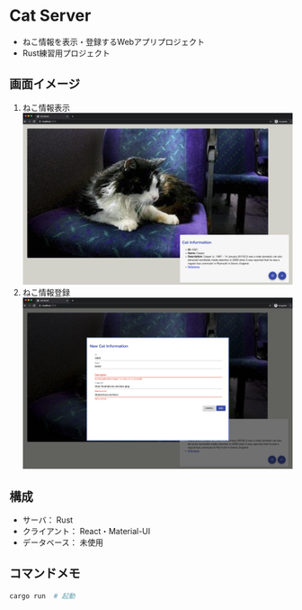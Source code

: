 # Cat Server
* ねこ情報を表示・登録するWebアプリプロジェクト
* Rust練習用プロジェクト

## 画面イメージ
1. ねこ情報表示![](readme_resource/display.png)
1. ねこ情報登録![](readme_resource/entry.png)

## 構成
* サーバ： Rust
* クライアント： React・Material-UI
* データベース： 未使用

## コマンドメモ
```bash
cargo run  # 起動
```

